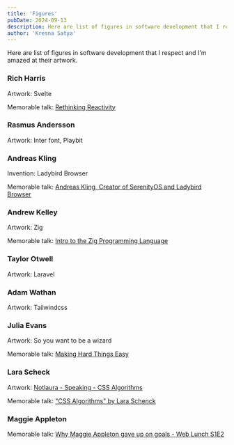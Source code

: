 ```yaml
---
title: 'Figures'
pubDate: 2024-09-13
description: Here are list of figures in software development that I respect and I'm amazed at their artwork.
author: 'Kresna Satya'
---
```


Here are list of figures in software development that I respect and I'm amazed at their artwork.

### Rich Harris

Artwork: Svelte

Memorable talk: [Rethinking Reactivity](https://www.youtube.com/watch?v=AdNJ3fydeao)

### Rasmus Andersson

Artwork: Inter font, Playbit

### Andreas Kling

Invention: Ladybird Browser

Memorable talk: [Andreas Kling, Creator of SerenityOS and Ladybird Browser](https://www.youtube.com/watch?v=dUDncm1HdDk)

### Andrew Kelley

Artwork: Zig

Memorable talk: [Intro to the Zig Programming Language](https://www.youtube.com/watch?v=YXrb-DqsBNU)

### Taylor Otwell

Artwork: Laravel

### Adam Wathan

Artwork: Tailwindcss

### Julia Evans

Artwork: So you want to be a wizard

Memorable talk: [Making Hard Things Easy](https://www.youtube.com/watch?v=30YWsGDr8mA&pp=ygULanVsaWEgZXZhbnM%3D)

### Lara Scheck

Artwork: [Notlaura - Speaking - CSS Algorithms](https://notlaura.com/speaking/#css-algorithms)

Memorable talk: ["CSS Algorithms" by Lara Schenck](https://www.youtube.com/watch?v=dxY5CdZNzsk)

### Maggie Appleton

Memorable talk: [Why Maggie Appleton gave up on goals - Web Lunch S1E2](https://www.youtube.com/watch?v=mRd_1Bt9qrs)